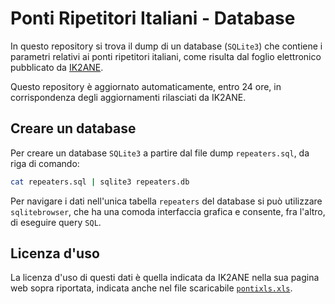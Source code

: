 # Ponti Ripetitori Italiani - Database

In questo repository si trova il dump di un database (`SQLite3`) che contiene i parametri relativi ai ponti ripetitori italiani, come risulta dal foglio elettronico pubblicato da [IK2ANE](http://www.ik2ane.it/ham.htm).

Questo repository è aggiornato automaticamente, entro 24 ore, in corrispondenza degli aggiornamenti rilasciati da IK2ANE.

## Creare un database

Per creare un database `SQLite3` a partire dal file dump `repeaters.sql`, da riga di comando:

```bash
cat repeaters.sql | sqlite3 repeaters.db
```

Per navigare i dati nell'unica tabella `repeaters` del database si può utilizzare `sqlitebrowser`, che ha una comoda interfaccia grafica e consente, fra l'altro, di eseguire query `SQL`.

## Licenza d'uso

La licenza d'uso di questi dati è quella indicata da IK2ANE nella sua pagina web sopra riportata, indicata anche nel file scaricabile [`pontixls.xls`](http://www.ik2ane.it/pontixls.xls).